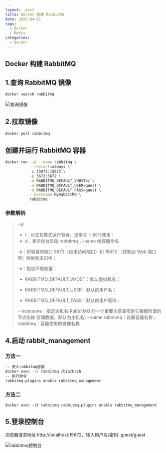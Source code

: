 ```yaml
---
layout: _post
title: Docker 构建 RabbitMQ
date: 2023-04-01
tags: 
  - Docker
  - Redis
categories: 
  - Docker
---
```

## Docker 构建 RabbitMQ

## 1.查询 RabbitMQ 镜像

``````bash
docker search rabbitmq
``````

![查询镜像](查询镜像.jpg)

## 2.拉取镜像

```bash
docker pull rabbitmq
```

## 创建并运行 RabbitMQ 容器

```bash
docker run -id --name rabbitmq \
           --restart=always \
           -p 15672:15672 \
           -p 5672:5672 \
           -e RABBITMQ_DEFAULT_VHOST=/ \
           -e RABBITMQ_DEFAULT_USER=guest \
           -e RABBITMQ_DEFAULT_PASS=guest \
           --hostname MyRabbitMQ \
           rabbitmq
```
### 参数解析

> -id
>
> + i：以交互模式运行容器，通常与 -t 同时使用；
> + d：表示后台启动 rabbitmq；–name 给容器命名
>
> -p：将容器的端口 5672（应用访问端口）和 15672 （控制台 Web 端口号）映射到主机中；
>
> -e：指定环境变量：
>
> - RABBITMQ_DEFAULT_VHOST：默认虚拟机名；
>
> - RABBITMQ_DEFAULT_USER：默认的用户名；
>
> - RABBITMQ_DEFAULT_PASS：默认的用户密码；
>
> --hostname：指定主机名(RabbitMQ 的一个重要注意事项是它根据所谓的 节点名称 存储数据，默认为主机名)
> --name rabbitmq：设置容器名称；
> rabbitmq：容器使用的镜像名称

## 4.启动 rabbit_management

### 方法一

```bash
-- 进入rabbitmq容器
docker exec -it rabbitmq /bin/bash
-- 执行命令
rabbitmq-plugins enable rabbitmq_management
```

### 方法二

```plain
docker exec -it rabbitmq rabbitmq-plugins enable rabbitmq_management
```

## 5.登录控制台
浏览器请求地址 http://localhost:15672，输入用户名/密码: guest/guest

![rabbitmq控制台](rabbitmq控制台.jpg)